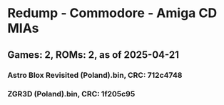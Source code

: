 # Redump - Commodore - Amiga CD MIAs
## Games: 2, ROMs: 2, as of 2025-04-21

### Astro Blox Revisited (Poland).bin, CRC: 712c4748
### ZGR3D (Poland).bin, CRC: 1f205c95
